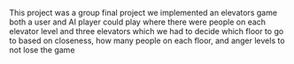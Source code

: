 This project was a group final project
we implemented an elevators game
both a user and AI player could play
where there were people on each elevator level and three
elevators which we had to decide which floor to go to
based on closeness, how many people on each floor, and anger 
levels to not lose the game
